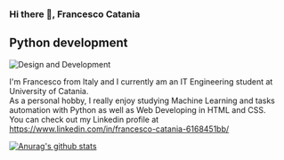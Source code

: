 ### Hi there 👋, Francesco Catania

## Python development
![Design and Development](https://github.com/FrancescoCt/RoadToKamchatka/gameOver.png)

I'm Francesco from Italy and I currently am an IT Engineering student at University of Catania.\
As a personal hobby, I really enjoy studying Machine Learning and tasks automation with Python as well as Web Developing in HTML and CSS.\
You can check out my Linkedin profile at https://www.linkedin.com/in/francesco-catania-6168451bb/
<!--Stats -->
[![Anurag's github stats](https://github-readme-stats.vercel.app/api?username=FrancescoCt)](https://github.com/anuraghazra/github-readme-stats)

<!--
**FrancescoCt/FrancescoCt** is a ✨ _special_ ✨ repository because its `README.md` (this file) appears on your GitHub profile.

Here are some ideas to get you started:

- 🔭 I’m currently working on ...
- 🌱 I’m currently learning ...
- 👯 I’m looking to collaborate on ...
- 🤔 I’m looking for help with ...
- 💬 Ask me about ...
- 📫 How to reach me: ...
- 😄 Pronouns: ...
- ⚡ Fun fact: ...
-->

